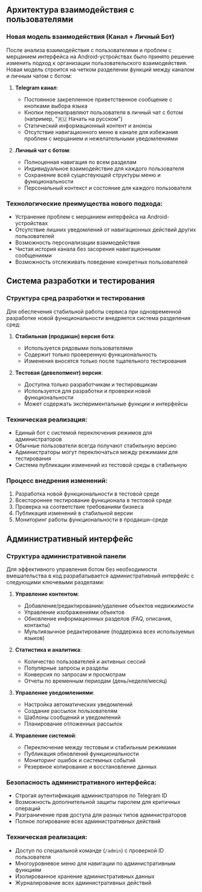 ## Архитектура взаимодействия с пользователями

### Новая модель взаимодействия (Канал + Личный Бот)

После анализа взаимодействия с пользователями и проблем с мерцанием интерфейса на Android-устройствах было принято решение изменить подход к организации пользовательского взаимодействия. Новая модель строится на четком разделении функций между каналом и личным чатом с ботом:

1. **Telegram канал**:
   - Постоянное закрепленное приветственное сообщение с кнопками выбора языка
   - Кнопки перенаправляют пользователя в личный чат с ботом (например, "🇷🇺 Начать на русском")
   - Статический информационный контент и анонсы
   - Отсутствие навигационного меню в канале для избежания проблем с мерцанием и нежелательными уведомлениями

2. **Личный чат с ботом**:
   - Полноценная навигация по всем разделам
   - Индивидуальное взаимодействие для каждого пользователя
   - Сохранение всей существующей структуры меню и функциональности
   - Персональный контекст и состояние для каждого пользователя

### Технологические преимущества нового подхода:
- Устранение проблем с мерцанием интерфейса на Android-устройствах
- Отсутствие лишних уведомлений от навигационных действий других пользователей
- Возможность персонализации взаимодействия
- Чистая история канала без засорения навигационными сообщениями
- Возможность отслеживать поведение конкретных пользователей

## Система разработки и тестирования

### Структура сред разработки и тестирования

Для обеспечения стабильной работы сервиса при одновременной разработке новой функциональности внедряется система разделения сред:

1. **Стабильная (продакшн) версия бота**:
   - Используется рядовыми пользователями
   - Содержит только проверенную функциональность
   - Изменения вносятся только после тщательного тестирования

2. **Тестовая (девелопмент) версия**:
   - Доступна только разработчикам и тестировщикам
   - Используется для разработки и проверки новой функциональности
   - Может содержать экспериментальные функции и интерфейсы

### Техническая реализация:
- Единый бот с системой переключения режимов для администраторов
- Обычные пользователи всегда получают стабильную версию
- Администраторы могут переключаться между режимами для тестирования
- Система публикации изменений из тестовой среды в стабильную

### Процесс внедрения изменений:
1. Разработка новой функциональности в тестовой среде
2. Всестороннее тестирование функционала в тестовой среде
3. Проверка на соответствие требованиям бизнеса
4. Публикация изменений в стабильной версии
5. Мониторинг работы функциональности в продакшн-среде

## Административный интерфейс

### Структура административной панели

Для эффективного управления ботом без необходимости вмешательства в код разрабатывается административный интерфейс с следующими ключевыми разделами:

1. **Управление контентом**:
   - Добавление/редактирование/удаление объектов недвижимости
   - Управление изображениями объектов
   - Обновление информационных разделов (FAQ, описания, контакты)
   - Мультиязычное редактирование (поддержка всех используемых языков)

2. **Статистика и аналитика**:
   - Количество пользователей и активных сессий
   - Популярные запросы и разделы
   - Конверсия по запросам и просмотрам
   - Отчеты по временным периодам (день/неделя/месяц)

3. **Управление уведомлениями**:
   - Настройка автоматических уведомлений
   - Создание рассылок пользователям
   - Шаблоны сообщений и уведомлений
   - Планирование отложенных рассылок

4. **Управление системой**:
   - Переключение между тестовым и стабильным режимами
   - Публикация обновлений функциональности
   - Мониторинг ошибок и системных событий
   - Резервное копирование и восстановление данных

### Безопасность административного интерфейса:
- Строгая аутентификация администраторов по Telegram ID
- Возможность дополнительной защиты паролем для критичных операций
- Разграничение прав доступа для разных типов администраторов
- Полное логирование всех административных действий

### Техническая реализация:
- Доступ по специальной команде (`/admin`) с проверкой ID пользователя
- Многоуровневое меню для навигации по административным функциям
- Изолированное хранение административных данных
- Журналирование всех административных действий